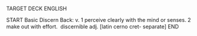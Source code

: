 TARGET DECK
ENGLISH

START
Basic
Discern
Back: v. 1 perceive clearly with the mind or senses. 2 make out with effort.  discernible adj. [latin cerno cret- separate]
END
